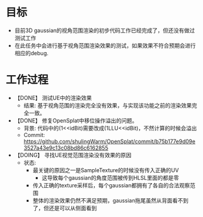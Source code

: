 # 目标
- 目前3D gaussian的视角范围渲染的初步代码工作已经完成了，但还没有做过测试工作
- 在此任务中会进行基于视角范围渲染效果的测试，如果效果不符合预期会进行相应的debug.

# 工作过程
- 【DONE】 测试UE中的渲染效果
	- 结果: 基于视角范围的渲染完全没有效果，与实现该功能之前的渲染效果完全一致。
- 【DONE】 修复OpenSplat中移位操作溢出的问题。
	- 背景: 代码中的(1<<idBit)需要改成(1LLU<<idBit)，不然计算的时候会溢出
	- Commit: https://github.com/shulingWarm/OpenSplat/commit/b75b177e9d09e3527a43e9c13c08bd86c6162855
- 【DOING】 寻找UE视觉范围渲染没有效果的原因
	- 状态:
		- 最关键的原因之一是SampleTexture的时候没有传入正确的UV
			- 这导致每个gaussian的角度范围被传到HLSL里面的都是零
		- 传入正确的texture采样后，每个gaussian都拥有了各自的合法观察范围
		- 整体的渲染效果仍然不满足预期，gaussian拖尾虽然从背面看不到了，但还是可以从侧面看到